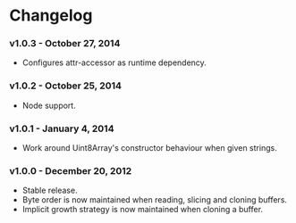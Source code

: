 # Changelog


### v1.0.3 - October 27, 2014

- Configures attr-accessor as runtime dependency.


### v1.0.2 - October 25, 2014

- Node support.


### v1.0.1 - January 4, 2014

- Work around Uint8Array's constructor behaviour when given strings.


### v1.0.0 - December 20, 2012

- Stable release.
- Byte order is now maintained when reading, slicing and cloning buffers.
- Implicit growth strategy is now maintained when cloning a buffer.
